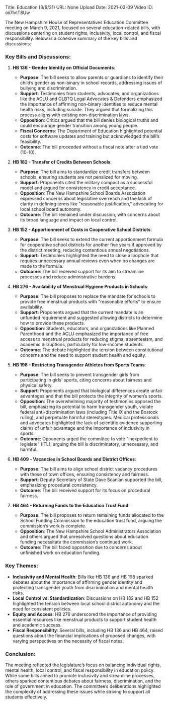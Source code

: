 Title: Education (3/9/21)
URL: None
Upload Date: 2021-03-09
Video ID: oii7lvtT8Uw

The New Hampshire House of Representatives Education Committee meeting on March 9, 2021, focused on several education-related bills, with discussions centering on student rights, inclusivity, local control, and fiscal responsibility. Below is a cohesive summary of the key bills and discussions:

### **Key Bills and Discussions:**

1. **HB 136 - Gender Identity on Official Documents**:
   - **Purpose**: The bill seeks to allow parents or guardians to identify their child’s gender as non-binary in school records, addressing issues of bullying and discrimination.
   - **Support**: Testimonies from students, advocates, and organizations like the ACLU and GLBTQ Legal Advocates & Defenders emphasized the importance of affirming non-binary identities to reduce mental health risks, including suicide. They argued that formalizing this process aligns with existing non-discrimination laws.
   - **Opposition**: Critics argued that the bill denies biological truths and could encourage gender transition among young people.
   - **Fiscal Concerns**: The Department of Education highlighted potential costs for software updates and training but acknowledged the bill’s feasibility.
   - **Outcome**: The bill proceeded without a fiscal note after a tied vote (10-10).

2. **HB 182 - Transfer of Credits Between Schools**:
   - **Purpose**: The bill aims to standardize credit transfers between schools, ensuring students are not penalized for moving.
   - **Support**: Proponents cited the military compact as a successful model and argued for consistency in credit acceptance.
   - **Opposition**: The New Hampshire School Boards Association expressed concerns about legislative overreach and the lack of clarity in defining terms like "reasonable justification," advocating for local school board autonomy.
   - **Outcome**: The bill remained under discussion, with concerns about its broad language and impact on local control.

3. **HB 152 - Apportionment of Costs in Cooperative School Districts**:
   - **Purpose**: The bill seeks to extend the current apportionment formula for cooperative school districts for another five years if approved by the district meeting, reducing contentious annual negotiations.
   - **Support**: Testimonies highlighted the need to close a loophole that requires unnecessary annual reviews even when no changes are made to the formula.
   - **Outcome**: The bill received support for its aim to streamline processes and reduce administrative burdens.

4. **HB 276 - Availability of Menstrual Hygiene Products in Schools**:
   - **Purpose**: The bill proposes to replace the mandate for schools to provide free menstrual products with "reasonable efforts" to ensure availability.
   - **Support**: Proponents argued that the current mandate is an unfunded requirement and suggested allowing districts to determine how to provide these products.
   - **Opposition**: Students, educators, and organizations like Planned Parenthood and the ACLU emphasized the importance of free access to menstrual products for reducing stigma, absenteeism, and academic disruptions, particularly for low-income students.
   - **Outcome**: The debate highlighted the tension between constitutional concerns and the need to support student health and equity.

5. **HB 198 - Restricting Transgender Athletes from Sports Teams**:
   - **Purpose**: The bill seeks to prevent transgender girls from participating in girls' sports, citing concerns about fairness and physical safety.
   - **Support**: Proponents argued that biological differences create unfair advantages and that the bill protects the integrity of women’s sports.
   - **Opposition**: The overwhelming majority of testimonies opposed the bill, emphasizing its potential to harm transgender youth, violate federal anti-discrimination laws (including Title IX and the Bostock ruling), and perpetuate harmful stereotypes. Medical professionals and advocates highlighted the lack of scientific evidence supporting claims of unfair advantage and the importance of inclusivity in sports.
   - **Outcome**: Opponents urged the committee to vote "inexpedient to legislate" (ITL), arguing the bill is discriminatory, unnecessary, and harmful.

6. **HB 409 - Vacancies in School Boards and District Offices**:
   - **Purpose**: The bill aims to align school district vacancy procedures with those of town offices, ensuring consistency and fairness.
   - **Support**: Deputy Secretary of State Dave Scanlan supported the bill, emphasizing procedural consistency.
   - **Outcome**: The bill received support for its focus on procedural fairness.

7. **HB 464 - Returning Funds to the Education Trust Fund**:
   - **Purpose**: The bill proposes to return remaining funds allocated to the School Funding Commission to the education trust fund, arguing the commission’s work is complete.
   - **Opposition**: The New Hampshire School Administrators Association and others argued that unresolved questions about education funding necessitate the commission’s continued work.
   - **Outcome**: The bill faced opposition due to concerns about unfinished work on education funding.

### **Key Themes**:
- **Inclusivity and Mental Health**: Bills like HB 136 and HB 198 sparked debates about the importance of affirming gender identity and protecting transgender youth from discrimination and mental health risks.
- **Local Control vs. Standardization**: Discussions on HB 182 and HB 152 highlighted the tension between local school district autonomy and the need for consistent policies.
- **Equity and Access**: HB 276 underscored the importance of providing essential resources like menstrual products to support student health and academic success.
- **Fiscal Responsibility**: Several bills, including HB 136 and HB 464, raised questions about the financial implications of proposed changes, with varying perspectives on the necessity of fiscal notes.

### **Conclusion**:
The meeting reflected the legislature’s focus on balancing individual rights, mental health, local control, and fiscal responsibility in education policy. While some bills aimed to promote inclusivity and streamline processes, others sparked contentious debates about fairness, discrimination, and the role of government in education. The committee’s deliberations highlighted the complexity of addressing these issues while striving to support all students effectively.